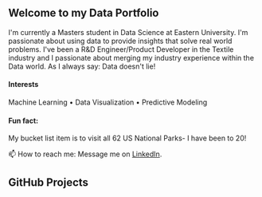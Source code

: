 ## Welcome to my Data Portfolio

I'm currently a Masters student in Data Science at Eastern University. I'm passionate about using data to provide insights that solve real world problems. I've been a R&D Engineer/Product Developer in the Textile industry and I passionate about merging my industry experience within the Data world. As I always say: Data doesn't lie!

#### Interests
Machine Learning • Data Visualization  • Predictive Modeling 

#### Fun fact: 
My bucket list item is to visit all 62 US National Parks- I have been to 20!

📫 How to reach me: Message me on [LinkedIn](https://www.linkedin.com/in/samantha-circeo-406b76123/).

## GitHub Projects


<!--
**samcirceo/samcirceo** is a ✨ _special_ ✨ repository because its `README.md` (this file) appears on your GitHub profile.

Here are some ideas to get you started:

- 🔭 I’m currently working on ...
- 🌱 I’m currently learning ...
- 👯 I’m looking to collaborate on ...
- 🤔 I’m looking for help with ...
- 💬 Ask me about ...
- 📫 How to reach me: ...
- 😄 Pronouns: ...
- ⚡ Fun fact: ...
-->

